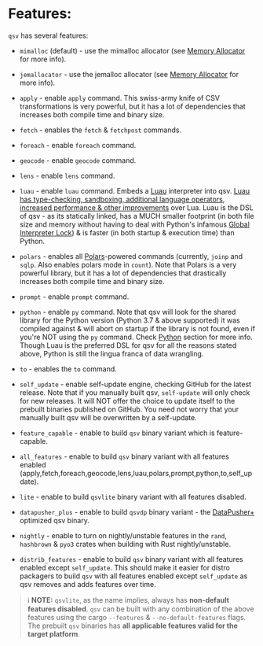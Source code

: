 # Features:

`qsv` has several features:

* `mimalloc` (default) - use the mimalloc allocator (see [Memory Allocator](./PERFORMANCE.md#memory-allocator) for more info).
* `jemallocator` - use the jemalloc allocator (see [Memory Allocator](./PERFORMANCE.md#memory-allocator) for more info).
* `apply` - enable `apply` command. This swiss-army knife of CSV transformations is very powerful, but it has a lot of dependencies that increases both compile time and binary size.
* `fetch` - enables the `fetch` & `fetchpost` commands.
* `foreach` - enable `foreach` command.
* `geocode` - enable `geocode` command.
* `lens` - enable `lens` command.
* `luau` - enable `luau` command. Embeds a [Luau](https://luau-lang.org) interpreter into qsv. [Luau has type-checking, sandboxing, additional language operators, increased performance & other improvements](https://luau-lang.org/2022/11/04/luau-origins-and-evolution.html) over Lua. Luau is the DSL of qsv - as its statically linked, has a MUCH smaller footprint (in both file size and memory without having to deal with Python's infamous [Global Interpreter Lock](https://wiki.python.org/moin/GlobalInterpreterLock)) & is faster (in both startup & execution time) than Python.
* `polars` - enables all [Polars](https://pola.rs)-powered commands (currently, `joinp` and `sqlp`. Also enables polars mode in `count`). Note that Polars is a very powerful library, but it has a lot of dependencies that drastically increases both compile time and binary size.
* `prompt` - enable `prompt` command.
* `python` - enable `py` command. Note that qsv will look for the shared library for the Python version (Python 3.7 & above supported) it was compiled against & will abort on startup if the library is not found, even if you're NOT using the `py` command. Check [Python](#python) section for more info. Though Luau is the preferred DSL for qsv for all the reasons stated above, Python is still the lingua franca of data wrangling.
* `to` - enables the `to` command.
* `self_update` - enable self-update engine, checking GitHub for the latest release. Note that if you manually built qsv, `self-update` will only check for new releases.
It will NOT offer the choice to update itself to the prebuilt binaries published on GitHub. You need not worry that your manually built qsv will be overwritten by a self-update.

* `feature_capable` - enable to build `qsv` binary variant which is feature-capable.
* `all_features` - enable to build `qsv` binary variant with all features enabled (apply,fetch,foreach,geocode,lens,luau,polars,prompt,python,to,self_update).
* `lite` - enable to build `qsvlite` binary variant with all features disabled.
* `datapusher_plus` - enable to build `qsvdp` binary variant - the [DataPusher+](https://github.com/dathere/datapusher-plus) optimized qsv binary.
* `nightly` - enable to turn on nightly/unstable features in the `rand`, `hashbrown` & `pyo3` crates when building with Rust nightly/unstable.
* `distrib_features` - enable to build `qsv` binary variant with all features enabled except `self_update`. This should make it easier for distro packagers to build `qsv` with all features enabled except `self_update` as qsv removes and adds features over time.

> ℹ️ **NOTE:** `qsvlite`, as the name implies, always has **non-default features disabled**. `qsv` can be built with any combination of the above features using the cargo `--features` & `--no-default-features` flags. The prebuilt `qsv` binaries has **all applicable features valid for the target platform**.
